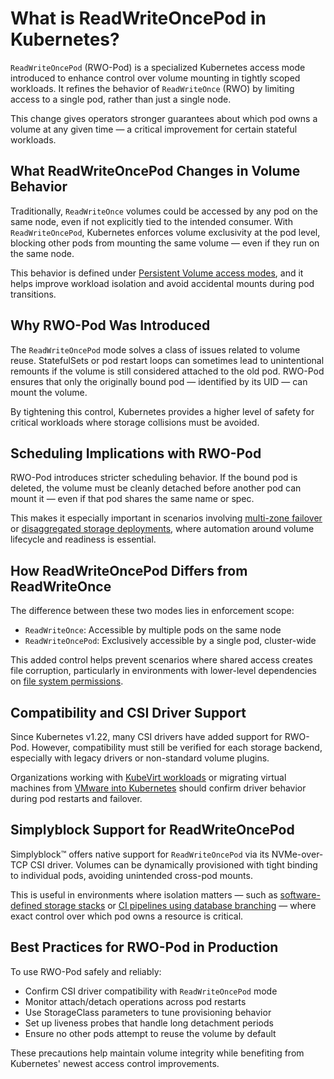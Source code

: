 # What is ReadWriteOncePod in Kubernetes?

`ReadWriteOncePod` (RWO-Pod) is a specialized Kubernetes access mode introduced to enhance control over volume mounting in tightly scoped workloads. It refines the behavior of `ReadWriteOnce` (RWO) by limiting access to a single pod, rather than just a single node.

This change gives operators stronger guarantees about which pod owns a volume at any given time — a critical improvement for certain stateful workloads.

## What ReadWriteOncePod Changes in Volume Behavior

Traditionally, `ReadWriteOnce` volumes could be accessed by any pod on the same node, even if not explicitly tied to the intended consumer. With `ReadWriteOncePod`, Kubernetes enforces volume exclusivity at the pod level, blocking other pods from mounting the same volume — even if they run on the same node.

This behavior is defined under [Persistent Volume access modes](https://kubernetes.io/docs/concepts/storage/persistent-volumes/#access-modes), and it helps improve workload isolation and avoid accidental mounts during pod transitions.

## Why RWO-Pod Was Introduced

The `ReadWriteOncePod` mode solves a class of issues related to volume reuse. StatefulSets or pod restart loops can sometimes lead to unintentional remounts if the volume is still considered attached to the old pod. RWO-Pod ensures that only the originally bound pod — identified by its UID — can mount the volume.

By tightening this control, Kubernetes provides a higher level of safety for critical workloads where storage collisions must be avoided.

## Scheduling Implications with RWO-Pod

RWO-Pod introduces stricter scheduling behavior. If the bound pod is deleted, the volume must be cleanly detached before another pod can mount it — even if that pod shares the same name or spec.

This makes it especially important in scenarios involving [multi-zone failover](https://www.simplyblock.io/use-cases/multi-availability-zone-disaster-recovery/) or [disaggregated storage deployments](https://www.simplyblock.io/use-cases/disaggregated-storage/), where automation around volume lifecycle and readiness is essential.

## How ReadWriteOncePod Differs from ReadWriteOnce

The difference between these two modes lies in enforcement scope:

- `ReadWriteOnce`: Accessible by multiple pods on the same node  
- `ReadWriteOncePod`: Exclusively accessible by a single pod, cluster-wide

This added control helps prevent scenarios where shared access creates file corruption, particularly in environments with lower-level dependencies on [file system permissions](https://en.wikipedia.org/wiki/File_system_permissions).

## Compatibility and CSI Driver Support

Since Kubernetes v1.22, many CSI drivers have added support for RWO-Pod. However, compatibility must still be verified for each storage backend, especially with legacy drivers or non-standard volume plugins.

Organizations working with [KubeVirt workloads](https://www.simplyblock.io/use-cases/kubevirt-storage/) or migrating virtual machines from [VMware into Kubernetes](https://www.simplyblock.io/use-cases/vmware-migration-kubernetes/) should confirm driver behavior during pod restarts and failover.

## Simplyblock Support for ReadWriteOncePod

Simplyblock™ offers native support for `ReadWriteOncePod` via its NVMe-over-TCP CSI driver. Volumes can be dynamically provisioned with tight binding to individual pods, avoiding unintended cross-pod mounts.

This is useful in environments where isolation matters — such as [software-defined storage stacks](https://www.simplyblock.io/use-cases/software-defined-storage/) or [CI pipelines using database branching](https://www.simplyblock.io/use-cases/database-branching/) — where exact control over which pod owns a resource is critical.

## Best Practices for RWO-Pod in Production

To use RWO-Pod safely and reliably:

- Confirm CSI driver compatibility with `ReadWriteOncePod` mode  
- Monitor attach/detach operations across pod restarts  
- Use StorageClass parameters to tune provisioning behavior  
- Set up liveness probes that handle long detachment periods  
- Ensure no other pods attempt to reuse the volume by default

These precautions help maintain volume integrity while benefiting from Kubernetes' newest access control improvements.

